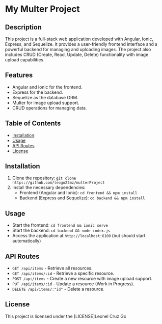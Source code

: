 # My Multer Project

## Description

This project is a full-stack web application developed with Angular, Ionic, Express, and Sequelize. It provides a user-friendly frontend interface and a powerful backend for managing and uploading images. The project also includes CRUD (Create, Read, Update, Delete) functionality with image upload capabilities.

## Features

- Angular and Ionic for the frontend.
- Express for the backend.
- Sequelize as the database ORM.
- Multer for image upload support.
- CRUD operations for managing data.

## Table of Contents

- [Installation](#installation)
- [Usage](#usage)
- [API Routes](#api-routes)
- [License](#license)

## Installation

1. Clone the repository: `git clone https://github.com/leogo22mz/multerProject`
2. Install the necessary dependencies:
   - Frontend (Angular and Ionic): `cd frontend && npm install`
   - Backend (Express and Sequelize): `cd backend && npm install`

## Usage

- Start the frontend: `cd frontend && ionic serve`
- Start the backend: `cd backend && node index.js`
- Access the application at `http://localhost:8100` (but should start automatically)

## API Routes

- `GET /api/items` - Retrieve all resources.
- `GET /api/items/:id` - Retrieve a specific resource.
- `POST /api/items` - Create a new resource with image upload support.
- `PUT /api/items/:id` - Update a resource (Work in Progress).
- `DELETE /api/items/:"id"` - Delete a resource.

## License

This project is licensed under the [LICENSE]Leonel Cruz Go
